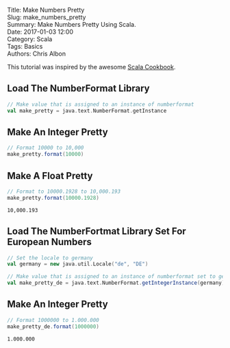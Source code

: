 Title: Make Numbers Pretty   
Slug: make_numbers_pretty  
Summary: Make Numbers Pretty Using Scala.  
Date: 2017-01-03 12:00  
Category: Scala  
Tags: Basics  
Authors: Chris Albon

This tutorial was inspired by the awesome [Scala Cookbook](http://amzn.to/2lxbrxN).

## Load The NumberFormat Library


```scala
// Make value that is assigned to an instance of numberformat
val make_pretty = java.text.NumberFormat.getInstance
```

## Make An Integer Pretty


```scala
// Format 10000 to 10,000
make_pretty.format(10000)
```

## Make A Float Pretty


```scala
// Format to 10000.1928 to 10,000.193
make_pretty.format(10000.1928)
```




    10,000.193



## Load The NumberFortmat Library Set For European Numbers


```scala
// Set the locale to germany
val germany = new java.util.Locale("de", "DE")

// Make value that is assigned to an instance of numberformat set to germany
val make_pretty_de = java.text.NumberFormat.getIntegerInstance(germany)
```

## Make An Integer Pretty


```scala
// Format 1000000 to 1.000.000
make_pretty_de.format(1000000)
```




    1.000.000
